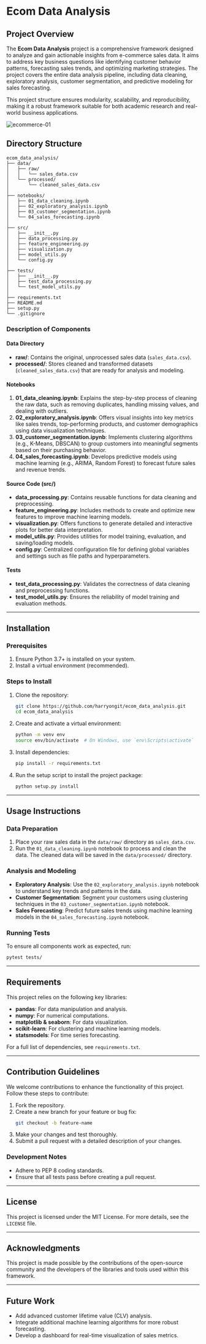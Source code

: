 # Ecom Data Analysis

## Project Overview
The **Ecom Data Analysis** project is a comprehensive framework designed to analyze and gain actionable insights from e-commerce sales data. It aims to address key business questions like identifying customer behavior patterns, forecasting sales trends, and optimizing marketing strategies. The project covers the entire data analysis pipeline, including data cleaning, exploratory analysis, customer segmentation, and predictive modeling for sales forecasting. 

This project structure ensures modularity, scalability, and reproducibility, making it a robust framework suitable for both academic research and real-world business applications.

![ecommerce-01](https://github.com/user-attachments/assets/a2a32541-7fd0-48b9-a7ab-2a3b690e6d88)

## Directory Structure

```
ecom_data_analysis/
├── data/
│   ├── raw/
│   │   └── sales_data.csv
│   └── processed/
│       └── cleaned_sales_data.csv
│
├── notebooks/
│   ├── 01_data_cleaning.ipynb
│   ├── 02_exploratory_analysis.ipynb
│   ├── 03_customer_segmentation.ipynb
│   └── 04_sales_forecasting.ipynb
│
├── src/
│   ├── __init__.py
│   ├── data_processing.py
│   ├── feature_engineering.py
│   ├── visualization.py
│   ├── model_utils.py
│   └── config.py
│
├── tests/
│   ├── __init__.py
│   ├── test_data_processing.py
│   └── test_model_utils.py
│
├── requirements.txt
├── README.md
├── setup.py
└── .gitignore
```

### Description of Components

#### **Data Directory**
- **raw/**: Contains the original, unprocessed sales data (`sales_data.csv`).
- **processed/**: Stores cleaned and transformed datasets (`cleaned_sales_data.csv`) that are ready for analysis and modeling.

#### **Notebooks**
1. **01_data_cleaning.ipynb**: Explains the step-by-step process of cleaning the raw data, such as removing duplicates, handling missing values, and dealing with outliers.
2. **02_exploratory_analysis.ipynb**: Offers visual insights into key metrics like sales trends, top-performing products, and customer demographics using data visualization techniques.
3. **03_customer_segmentation.ipynb**: Implements clustering algorithms (e.g., K-Means, DBSCAN) to group customers into meaningful segments based on their purchasing behavior.
4. **04_sales_forecasting.ipynb**: Develops predictive models using machine learning (e.g., ARIMA, Random Forest) to forecast future sales and revenue trends.

#### **Source Code (src/)**
- **data_processing.py**: Contains reusable functions for data cleaning and preprocessing.
- **feature_engineering.py**: Includes methods to create and optimize new features to improve machine learning models.
- **visualization.py**: Offers functions to generate detailed and interactive plots for better data interpretation.
- **model_utils.py**: Provides utilities for model training, evaluation, and saving/loading models.
- **config.py**: Centralized configuration file for defining global variables and settings such as file paths and hyperparameters.

#### **Tests**
- **test_data_processing.py**: Validates the correctness of data cleaning and preprocessing functions.
- **test_model_utils.py**: Ensures the reliability of model training and evaluation methods.

---

## Installation

### Prerequisites
1. Ensure Python 3.7+ is installed on your system.
2. Install a virtual environment (recommended).

### Steps to Install
1. Clone the repository:
   ```bash
   git clone https://github.com/harryongit/ecom_data_analysis.git
   cd ecom_data_analysis
   ```

2. Create and activate a virtual environment:
   ```bash
   python -m venv env
   source env/bin/activate  # On Windows, use `env\Scripts\activate`
   ```

3. Install dependencies:
   ```bash
   pip install -r requirements.txt
   ```

4. Run the setup script to install the project package:
   ```bash
   python setup.py install
   ```

---

## Usage Instructions

### Data Preparation
1. Place your raw sales data in the `data/raw/` directory as `sales_data.csv`.
2. Run the `01_data_cleaning.ipynb` notebook to process and clean the data. The cleaned data will be saved in the `data/processed/` directory.

### Analysis and Modeling
- **Exploratory Analysis**: Use the `02_exploratory_analysis.ipynb` notebook to understand key trends and patterns in the data.
- **Customer Segmentation**: Segment your customers using clustering techniques in the `03_customer_segmentation.ipynb` notebook.
- **Sales Forecasting**: Predict future sales trends using machine learning models in the `04_sales_forecasting.ipynb` notebook.

### Running Tests
To ensure all components work as expected, run:
```bash
pytest tests/
```

---

## Requirements
This project relies on the following key libraries:
- **pandas**: For data manipulation and analysis.
- **numpy**: For numerical computations.
- **matplotlib & seaborn**: For data visualization.
- **scikit-learn**: For clustering and machine learning models.
- **statsmodels**: For time series forecasting.

For a full list of dependencies, see `requirements.txt`.

---

## Contribution Guidelines
We welcome contributions to enhance the functionality of this project. Follow these steps to contribute:

1. Fork the repository.
2. Create a new branch for your feature or bug fix:
   ```bash
   git checkout -b feature-name
   ```
3. Make your changes and test thoroughly.
4. Submit a pull request with a detailed description of your changes.

### Development Notes
- Adhere to PEP 8 coding standards.
- Ensure that all tests pass before creating a pull request.

---

## License
This project is licensed under the MIT License. For more details, see the `LICENSE` file.

---

## Acknowledgments
This project is made possible by the contributions of the open-source community and the developers of the libraries and tools used within this framework.

---

## Future Work
- Add advanced customer lifetime value (CLV) analysis.
- Integrate additional machine learning algorithms for more robust forecasting.
- Develop a dashboard for real-time visualization of sales metrics.
